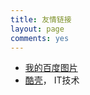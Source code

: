 ```yaml
---
title: 友情链接
layout: page
comments: yes
---
```


* [我的百度图片][]
* [酷壳][]， IT技术

[我的百度图片]: http://image.baidu.com/albumlist/3442368979 "我的百度图片"
[酷壳]: http://coolshell.cn/ "酷壳"

